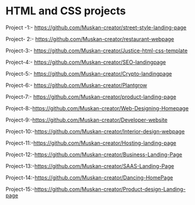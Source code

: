 # HTML and CSS projects
Project -1:- https://github.com/Muskan-creator/street-style-landing-page

Project- 2:- https://github.com/Muskan-creator/restaurant-webpage

Project-3:- https://github.com/Muskan-creator/Justice-html-css-template

Project-4:- https://github.com/Muskan-creator/SEO-landingpage

Project-5:- https://github.com/Muskan-creator/Crypto-landingpage

Project-6:- https://github.com/Muskan-creator/Plantgrow

Project-7:- https://github.com/Muskan-creator/product-landing-page

Project-8:-https://github.com/Muskan-creator/Web-Designing-Homepage

Project-9:-https://github.com/Muskan-creator/Developer-website

Project-10:-https://github.com/Muskan-creator/Interior-design-webpage

Project-11:-https://github.com/Muskan-creator/Hosting-landing-page

Project-12:-https://github.com/Muskan-creator/Business-Landing-Page

Project-13:-https://github.com/Muskan-creator/SAAS-Landing-Page

Project-14:-https://github.com/Muskan-creator/Dancing-HomePage

Project-15:-https://github.com/Muskan-creator/Product-design-Landing-page
